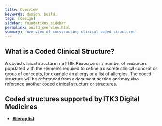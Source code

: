 ```yaml
---
title: Overview
keywords: design, build,
tags: [design]
sidebar: foundations_sidebar
permalink: build_overview.html
summary: "Overview of constructing clinical coded structures"
---
```


## What is a Coded Clinical Structure? ##

A coded clinical structure is a FHIR Resource or a number of resources populated with the elements required to define a discrete clinical concept or group of concepts, for example an allergy or a list of allergies. The coded structure will be referenced from a document section and may also reference another coded clinical structure or structures. 

## Coded structures supported by ITK3 Digital Medicines ##


- **[Allergy list](build_allergy_lists.html)**






